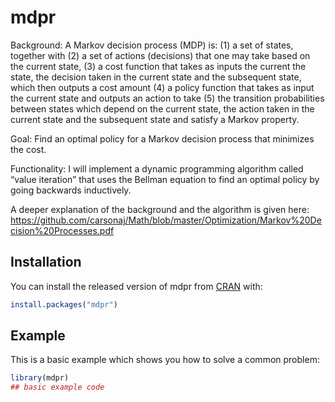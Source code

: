 
# mdpr

<!-- badges: start -->
<!-- badges: end -->

Background: A Markov decision process (MDP) is: 
(1) a set of states, together with 
(2) a set of actions (decisions) that one may take based on the current state, 
(3) a cost function that takes as inputs the current the state, the decision taken in the current state and the subsequent state, which then outputs a cost amount
(4) a policy function that takes as input the current state and outputs an action to take 
(5) the transition probabilities between states which depend on the current state, the action taken in the current state and the subsequent state and satisfy a Markov property. 

Goal: Find an optimal policy for a Markov decision process that minimizes the cost.

Functionality: I will implement a dynamic programming algorithm called “value iteration” that uses the Bellman equation to find an optimal policy by going backwards inductively. 

A deeper explanation of the background and the algorithm is given here: https://github.com/carsonaj/Math/blob/master/Optimization/Markov%20Decision%20Processes.pdf



## Installation

You can install the released version of mdpr from [CRAN](https://CRAN.R-project.org) with:

``` r
install.packages("mdpr")
```

## Example

This is a basic example which shows you how to solve a common problem:

``` r
library(mdpr)
## basic example code
```

